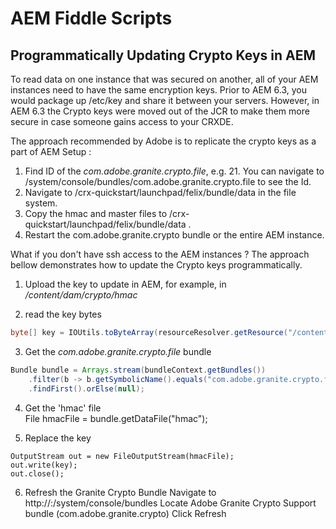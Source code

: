 # AEM Fiddle Scripts

## Programmatically Updating Crypto Keys in AEM

To read data on one instance that was secured on another, all of your AEM instances need to have the same encryption keys. Prior to AEM 6.3, you would package up /etc/key and share it between your servers. However, in AEM 6.3 the Crypto keys were moved out of the JCR to make them more secure in case someone gains access to your CRXDE. 

The approach recommended by Adobe is to replicate the crypto keys as a part of AEM Setup :

1. Find ID of the _com.adobe.granite.crypto.file_, e.g. 21. You can navigate to /system/console/bundles/com.adobe.granite.crypto.file to see the Id.
2. Navigate to /crx-quickstart/launchpad/felix/bundle<Id>/data in the file system.
3. Copy  the hmac and master files to /crx-quickstart/launchpad/felix/bundle<Id>/data .
4. Restart the com.adobe.granite.crypto bundle or the entire AEM instance.

What if you don't have ssh access to the AEM instances ? The approach bellow demonstrates how to update the Crypto keys programmatically. 

1. Upload the key to update in AEM, for example, in _/content/dam/crypto/hmac_

2. read the key bytes
```java
byte[] key = IOUtils.toByteArray(resourceResolver.getResource("/content/dam/crypto/hmac").adaptTo(Asset.class).getOriginal().getStream());
```

3. Get the _com.adobe.granite.crypto.file_ bundle
```java
Bundle bundle = Arrays.stream(bundleContext.getBundles())
    .filter(b -> b.getSymbolicName().equals("com.adobe.granite.crypto.file"))
    .findFirst().orElse(null);
```
4. Get the 'hmac' file  
File hmacFile = bundle.getDataFile("hmac");

5. Replace the key
```
OutputStream out = new FileOutputStream(hmacFile);
out.write(key);
out.close();
```

6. Refresh the Granite Crypto Bundle
Navigate to http://<server>:<port>/system/console/bundles
Locate Adobe Granite Crypto Support bundle (com.adobe.granite.crypto)
Click Refresh

